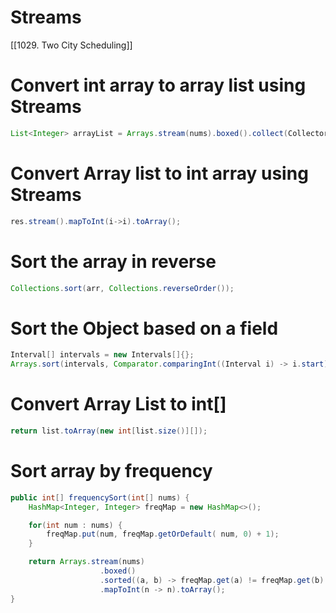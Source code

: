# Streams 

[[1029. Two City Scheduling]]

# Convert int array to array list using Streams

```java
List<Integer> arrayList = Arrays.stream(nums).boxed().collect(Collectors.toList());
```


# Convert Array list to int array using Streams

```java
res.stream().mapToInt(i->i).toArray();
```

# Sort the array in reverse

```java
Collections.sort(arr, Collections.reverseOrder());
```

# Sort the Object based on a field

```java
Interval[] intervals = new Intervals[]{};
Arrays.sort(intervals, Comparator.comparingInt((Interval i) -> i.start));
```

# Convert Array List to int[]

```java
return list.toArray(new int[list.size()][]);
```

# Sort array by frequency

```java
public int[] frequencySort(int[] nums) {
	HashMap<Integer, Integer> freqMap = new HashMap<>();

	for(int num : nums) {
		freqMap.put(num, freqMap.getOrDefault( num, 0) + 1);
	}

	return Arrays.stream(nums)
					.boxed()
					.sorted((a, b) -> freqMap.get(a) != freqMap.get(b) ? freqMap.get(a) - freqMap.get(b) : b - a)
					.mapToInt(n -> n).toArray();
}
```


